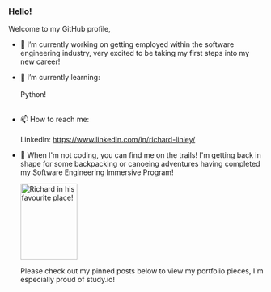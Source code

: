 ### Hello!

Welcome to my GitHub profile, 

- 🔭 I’m currently working on getting employed within the software engineering industry, very excited 
  to be taking my first steps into my new career!

- 🌱 I’m currently learning:
 <br></br>
  Python!
  <br></br>
  
 
- 📫 How to reach me: 
<br></br>
  LinkedIn: https://www.linkedin.com/in/richard-linley/
  
- 🌄 When I'm not coding, you can find me on the trails! I'm getting back in shape for some backpacking or canoeing
  adventures having completed my Software Engineering Immersive Program!  
 
  <img src='https://i.imgur.com/6BNVzzb.jpg' alt='Richard in his favourite place!' height='150' width='112.5'/>
  
  Please check out my pinned posts below to view my portfolio pieces, I'm especially proud of study.io!
  
<!--
**rjLinley/rjLinley** is a ✨ _special_ ✨ repository because its `README.md` (this file) appears on your GitHub profile.

Here are some ideas to get you started:


- 🌱 I’m currently learning ...
- 👯 I’m looking to collaborate on ...
- 🤔 I’m looking for help with ...
- 💬 Ask me about ...

- 😄 Pronouns: ...
- ⚡ Fun fact: ...
-->
